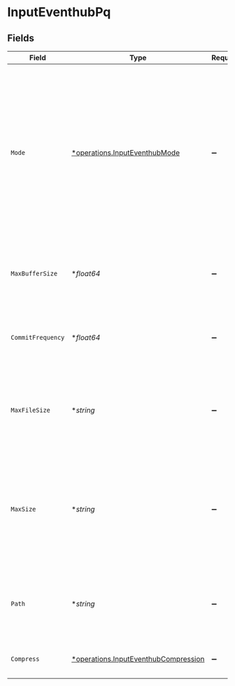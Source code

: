 # InputEventhubPq


## Fields

| Field                                                                                                                                                                                                                                         | Type                                                                                                                                                                                                                                          | Required                                                                                                                                                                                                                                      | Description                                                                                                                                                                                                                                   |
| --------------------------------------------------------------------------------------------------------------------------------------------------------------------------------------------------------------------------------------------- | --------------------------------------------------------------------------------------------------------------------------------------------------------------------------------------------------------------------------------------------- | --------------------------------------------------------------------------------------------------------------------------------------------------------------------------------------------------------------------------------------------- | --------------------------------------------------------------------------------------------------------------------------------------------------------------------------------------------------------------------------------------------- |
| `Mode`                                                                                                                                                                                                                                        | [*operations.InputEventhubMode](../../models/operations/inputeventhubmode.md)                                                                                                                                                                 | :heavy_minus_sign:                                                                                                                                                                                                                            | With Smart mode, PQ will write events to the filesystem only when it detects backpressure from the processing engine. With Always On mode, PQ will always write events directly to the queue before forwarding them to the processing engine. |
| `MaxBufferSize`                                                                                                                                                                                                                               | **float64*                                                                                                                                                                                                                                    | :heavy_minus_sign:                                                                                                                                                                                                                            | The maximum number of events to hold in memory before writing the events to disk                                                                                                                                                              |
| `CommitFrequency`                                                                                                                                                                                                                             | **float64*                                                                                                                                                                                                                                    | :heavy_minus_sign:                                                                                                                                                                                                                            | The number of events to send downstream before committing that Stream has read them                                                                                                                                                           |
| `MaxFileSize`                                                                                                                                                                                                                                 | **string*                                                                                                                                                                                                                                     | :heavy_minus_sign:                                                                                                                                                                                                                            | The maximum size to store in each queue file before closing and optionally compressing. Enter a numeral with units of KB, MB, etc.                                                                                                            |
| `MaxSize`                                                                                                                                                                                                                                     | **string*                                                                                                                                                                                                                                     | :heavy_minus_sign:                                                                                                                                                                                                                            | The maximum disk space that the queue can consume (as an average per Worker Process) before queueing stops. Enter a numeral with units of KB, MB, etc.                                                                                        |
| `Path`                                                                                                                                                                                                                                        | **string*                                                                                                                                                                                                                                     | :heavy_minus_sign:                                                                                                                                                                                                                            | The location for the persistent queue files. To this field's value, the system will append: /<worker-id>/inputs/<input-id>                                                                                                                    |
| `Compress`                                                                                                                                                                                                                                    | [*operations.InputEventhubCompression](../../models/operations/inputeventhubcompression.md)                                                                                                                                                   | :heavy_minus_sign:                                                                                                                                                                                                                            | Codec to use to compress the persisted data                                                                                                                                                                                                   |